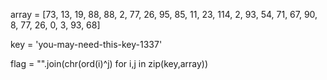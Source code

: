 array = [73, 13, 19, 88, 88, 2, 77, 26, 95, 85, 11, 23, 114, 2, 93, 54, 71, 67, 90, 8, 77, 26, 0, 3, 93, 68]

key = 'you-may-need-this-key-1337'

flag = "".join(chr(ord(i)^j) for i,j in zip(key,array))